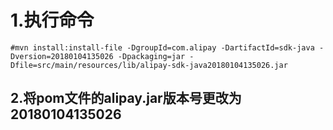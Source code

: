 # 1.执行命令
    #mvn install:install-file -DgroupId=com.alipay -DartifactId=sdk-java -Dversion=20180104135026 -Dpackaging=jar -Dfile=src/main/resources/lib/alipay-sdk-java20180104135026.jar
    
## 2.将pom文件的alipay.jar版本号更改为 20180104135026